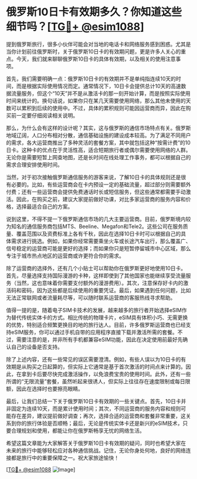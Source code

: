 # 俄罗斯10日卡有效期多久？你知道这些细节吗？[[TG💪+ @esim1088](https://t.me/s/esim1088)]

提到俄罗斯旅行，很多小伙伴可能会对当地的电话卡和网络服务感到困惑。尤其是当你计划前往俄罗斯时，关于俄罗斯10日卡的有效期问题，更是许多人关心的重点。今天，我们就来聊聊俄罗斯10日卡的具体有效期，以及相关的使用注意事项。

首先，我们需要明确一点：俄罗斯10日卡的有效期并不是单纯指连续10天的时间，而是根据实际使用情况而定。通常情况下，10日卡会提供总计10天的高速数据流量服务，但这个“10天”并不是从激活卡的那一刻开始计算，而是按照实际使用时间来统计的。换句话说，如果你只在某几天需要使用网络，那么其他未使用的天数可以累积到后续的使用中。不过，具体的累积规则可能因运营商而异，因此在购买前一定要仔细阅读相关说明。

那么，为什么会有这样的设计呢？其实，这与俄罗斯的通信市场特点有关。俄罗斯地域辽阔，人口分布相对分散，通信基础设施的建设成本较高。为了满足不同用户的需求，各大运营商推出了多种灵活的套餐方案，其中就包括这种“按需计费”的10日卡。这种卡的优点在于灵活性高，适合短期旅行者或偶尔需要使用网络的人群。无论你是需要短暂上网查地图，还是长时间在线处理工作事务，都可以根据自己的需求合理安排使用时间。

当然，对于初次接触俄罗斯通信服务的游客来说，了解10日卡的具体规则还是很有必要的。比如，有些运营商会在卡内预设一定的基础流量，超过部分则需要额外付费；还有一些运营商会提供免费通话时长或短信服务，但这些通常都需要手动激活。因此，在购买之前，建议大家提前做好功课，对比多家运营商的服务内容和价格，选择最适合自己的方案。

说到这里，不得不提一下俄罗斯通信市场的几大主要运营商。目前，俄罗斯境内较为知名的通信服务商包括MTS、Beeline、Megafon和Tele2。这些公司在服务质量、覆盖范围以及资费标准上各有千秋，因此在选择10日卡时可以根据自己的具体需求进行挑选。例如，如果你经常需要乘坐火车或长途汽车出行，那么覆盖广、信号稳定的运营商可能是更好的选择；而如果你只是短暂停留城市中心区域，那么专注于城市热点地区的运营商或许更符合你的需求。

除了运营商的选择外，还有几个小贴士可以帮助你在俄罗斯更好地使用10日卡。首先，尽量选择支持国际漫游的卡种，这样即使到了其他国家也能继续享受流量服务（当然，这也意味着你需要支付额外的漫游费用）。其次，注意保存好卡内的激活码和密码，因为这些都是后续使用的重要凭证。最后，如果遇到任何问题，比如无法正常联网或者流量耗尽等，可以随时联系运营商的客服热线寻求帮助。

值得一提的是，随着电子SIM卡技术的发展，越来越多的旅行者开始选择eSIM作为替代传统实体卡的方式。相比传统的物理卡片，eSIM具有体积小巧、无需更换的优势，特别适合频繁更换目的地的旅行达人。目前，许多俄罗斯运营商也已经支持eSIM服务，你可以通过手机自带的应用程序直接下载并激活所需的套餐。不过，需要注意的是，并非所有手机都兼容eSIM功能，因此在决定使用前最好先确认自己的设备是否支持。

除了上述内容，还有一些常见的误区需要澄清。例如，有些人误以为10日卡的有效期是从购买之日起算的，但实际上它通常是基于首次激活的时间点来计算的。因此，在拿到卡后要尽快完成激活操作，以免浪费宝贵的使用时间。此外，还有一些所谓的“无限流量”套餐，虽然听起来很诱人，但实际上往往存在速度限制或每日限额，因此在选择时也要擦亮眼睛。

最后，让我们总结一下关于俄罗斯10日卡有效期的一些关键点。首先，10日卡并非固定为连续10天，而是累计使用时间；其次，不同运营商的服务内容和规则可能存在差异，建议提前做好调查；再次，选择合适的运营商和套餐非常重要，这关系到你的旅行体验是否顺畅；最后，无论是传统实体卡还是新兴的eSIM技术，只要合理规划和使用，都能让你在俄罗斯畅享无忧的网络生活。

希望这篇文章能为大家解答关于俄罗斯10日卡有效期的疑问，同时也希望大家在未来的旅行中能够轻松应对各种通信挑战。记住，无论你身处何地，良好的网络连接都是旅行中的重要保障之一。祝大家旅途愉快！

[[TG💪+ @esim1088](https://t.me/s/esim1088) ![Image](https://i.postimg.cc/4NQfJmqS/Snipaste-2025-05-13-00-14-12.png)]